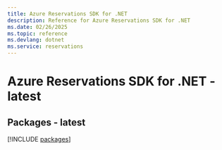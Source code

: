 ```yaml
---
title: Azure Reservations SDK for .NET
description: Reference for Azure Reservations SDK for .NET
ms.date: 02/26/2025
ms.topic: reference
ms.devlang: dotnet
ms.service: reservations
---
```

# Azure Reservations SDK for .NET - latest
## Packages - latest
[!INCLUDE [packages](reservations-index.md)]